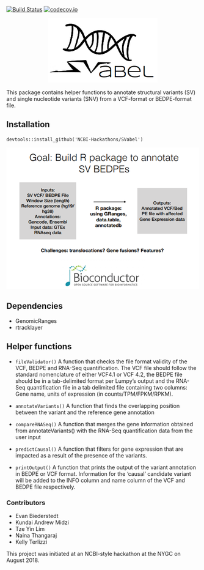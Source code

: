 [![Build Status](https://travis-ci.org/NCBI-Hackathons/SuperSnV.svg?branch=master)](https://travis-ci.org/NCBI-Hackathons/SuperSnV)
[![codecov.io](https://img.shields.io/codecov/c/github/NCBI-Hackathons/SuperSnV.svg)](https://img.shields.io/codecov/c/github/NCBI-Hackathons/SuperSnV?branch=master)

<p align="center">
 <img src="svabel.png">
</p>

This package contains helper functions to annotate structural variants (SV) and single nucleotide variants (SNV) from a VCF-format or BEDPE-format file.

## Installation
```
devtools::install_github('NCBI-Hackathons/SVabel')
```

<p align="center">
 <img src="SVabel_flowchart.png">
</p>

## Dependencies
* GenomicRanges
* rtracklayer

## Helper functions
* `fileValidator()`
 A function that checks the file format validity of the VCF, BEDPE and RNA-Seq quantification. The VCF file should follow the standard nomenclature of either VCF4.1 or VCF 4.2, the BEDPE file should be in a tab-delimited format per Lumpy’s output and the RNA-Seq quantification file in a tab delimited file containing two columns: Gene name, units of expression (in counts/TPM/FPKM/RPKM).
* `annotateVariants()`
 A function that finds the overlapping position between the variant and the reference gene annotation

* `compareRNASeq()`
 A function that merges the gene information obtained from annotateVariants() with the RNA-Seq quantification data from the user input

* `predictCausal()`
A function that filters for gene expression that are impacted as a result of the presence of the variants.

* `printOutput()`
A function that prints the output of the variant annotation in BEDPE or VCF format. Information for the ‘causal’ candidate variant will be added to the INFO column and name column of the VCF and BEDPE file respectively.

### Contributors
* Evan Biederstedt
* Kundai Andrew Midzi
* Tze Yin Lim
* Naina Thangaraj
* Kelly Terlizzi

This project was initiated at an NCBI-style hackathon at the NYGC on August 2018.

